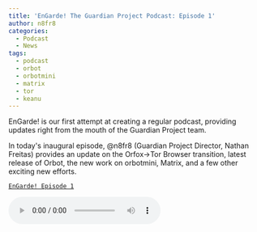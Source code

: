 ```yaml
---
title: 'EnGarde! The Guardian Project Podcast: Episode 1'
author: n8fr8
categories:
  - Podcast
  - News
tags:
  - podcast
  - orbot
  - orbotmini
  - matrix
  - tor
  - keanu
---
```


EnGarde! is our first attempt at creating a regular podcast, providing updates right from the mouth of the Guardian Project team.

In today's inaugural episode, @n8fr8 (Guardian Project Director, Nathan Freitas) provides an update on the Orfox->Tor Browser transition, latest release of Orbot, the new work on orbotmini, Matrix, and a few other exciting new efforts.

[`EnGarde! Episode 1`](https://guardianproject.info/podcast/EnGardePodcast-GuardianProject-Episode1-20190906.aac)

<audio controls="controls" src="https://guardianproject.info/podcast/EnGardePodcast-GuardianProject-Episode1-20190906.aac"/>

